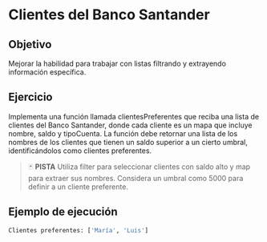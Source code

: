 # Clientes del Banco Santander

## Objetivo

Mejorar la habilidad para trabajar con listas filtrando y extrayendo información específica.

## Ejercicio

Implementa una función llamada clientesPreferentes que reciba una lista de clientes del Banco Santander, donde cada cliente es un mapa que incluye nombre, saldo y tipoCuenta. La función debe retornar una lista de los nombres de los clientes que tienen un saldo superior a un cierto umbral, identificándolos como clientes preferentes.

> :black_joker: **PISTA**
Utiliza filter para seleccionar clientes con saldo alto y map para extraer sus nombres. Considera un umbral como 5000 para definir a un cliente preferente.


## Ejemplo de ejecución

~~~sh
Clientes preferentes: ['María', 'Luis']
~~~